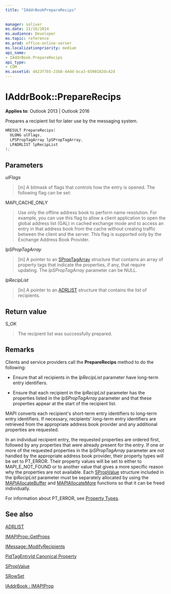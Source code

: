 ```yaml
---
title: "IAddrBookPrepareRecips"
 
 
manager: soliver
ms.date: 11/16/2014
ms.audience: Developer
ms.topic: reference
ms.prod: office-online-server
ms.localizationpriority: medium
api_name:
- IAddrBook.PrepareRecips
api_type:
- COM
ms.assetid: d423f7b5-23b8-44dd-bca3-6590182dc42d
---
```


# IAddrBook::PrepareRecips

  
  
**Applies to**: Outlook 2013 | Outlook 2016 
  
Prepares a recipient list for later use by the messaging system. 
  
```cpp
HRESULT PrepareRecips(
  ULONG ulFlags,
  LPSPropTagArray lpSPropTagArray,
  LPADRLIST lpRecipList
);
```

## Parameters

 _ulFlags_
  
> [in] A bitmask of flags that controls how the entry is opened. The following flag can be set:
    
MAPI_CACHE_ONLY
  
> Use only the offline address book to perform name resolution. For example, you can use this flag to allow a client application to open the global address list (GAL) in cached exchange mode and to access an entry in that address book from the cache without creating traffic between the client and the server. This flag is supported only by the Exchange Address Book Provider.
    
 _lpSPropTagArray_
  
> [in] A pointer to an [SPropTagArray](sproptagarray.md) structure that contains an array of property tags that indicate the properties, if any, that require updating. The  _lpSPropTagArray_ parameter can be NULL. 
    
 _lpRecipList_
  
> [in] A pointer to an [ADRLIST](adrlist.md) structure that contains the list of recipients. 
    
## Return value

S_OK 
  
> The recipient list was successfully prepared.
    
## Remarks

Clients and service providers call the **PrepareRecips** method to do the following: 
  
- Ensure that all recipients in the _lpRecipList_ parameter have long-term entry identifiers. 
    
- Ensure that each recipient in the _lpRecipList_ parameter has the properties listed in the _lpSPropTagArray_ parameter and that these properties appear at the start of the recipient list. 
    
MAPI converts each recipient's short-term entry identifiers to long-term entry identifiers. If necessary, recipients' long-term entry identifiers are retrieved from the appropriate address book provider and any additional properties are requested.
  
In an individual recipient entry, the requested properties are ordered first, followed by any properties that were already present for the entry. If one or more of the requested properties in the _lpSPropTagArray_ parameter are not handled by the appropriate address book provider, their property types will be set to PT_ERROR. Their property values will be set to either to MAPI_E_NOT_FOUND or to another value that gives a more specific reason why the properties are not available. Each [SPropValue](spropvalue.md) structure included in the _lpRecipList_ parameter must be separately allocated by using the [MAPIAllocateBuffer](mapiallocatebuffer.md) and [MAPIAllocateMore](mapiallocatemore.md) functions so that it can be freed individually. 
  
For information about PT_ERROR, see [Property Types](property-types.md).
  
## See also



[ADRLIST](adrlist.md)
  
[IMAPIProp::GetProps](imapiprop-getprops.md)
  
[IMessage::ModifyRecipients](imessage-modifyrecipients.md)
  
[PidTagEntryId Canonical Property](pidtagentryid-canonical-property.md)
  
[SPropValue](spropvalue.md)
  
[SRowSet](srowset.md)
  
[IAddrBook : IMAPIProp](iaddrbookimapiprop.md)

